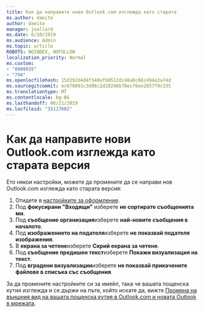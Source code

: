 ```yaml
---
title: Как да направите нови Outlook.com изглежда като старата
ms.author: daeite
author: daeite
manager: joallard
ms.date: 6/20/2019
ms.audience: Admin
ms.topic: article
ROBOTS: NOINDEX, NOFOLLOW
localization_priority: Normal
ms.custom:
- "8000035"
- "794"
ms.openlocfilehash: 15d292d4d4f348ef60512dc46a0c66c494a3a74d
ms.sourcegitcommit: ec6f8091c3d96c2d28296b70ecf6ee2857f9c335
ms.translationtype: MT
ms.contentlocale: bg-BG
ms.lasthandoff: 06/21/2019
ms.locfileid: "35117602"
---
```

# <a name="how-to-make-the-new-outlookcom-look-like-the-old-version"></a>Как да направите нови Outlook.com изглежда като старата версия

Ето някои настройки, можете да промените да се направи нов Outlook.com изглежда като старата версия:

1. Отидете в [настройките за оформление](https://outlook.live.com/mail/options/mail/layout).
1. Под **фокусирани "Входящи"** изберете **не сортирате съобщенията ми**.
1. Под **съобщение организация**изберете **най-новите съобщения в началото**.
1. Под **изображението на подателя**изберете **не показвай подателя изображения**.
1. В **екрана за четене**изберете **Скрий екрана за четене**.
1. Под **съобщение предишен текст**изберете **Покажи визуализация на текст**.
1. Под **вградени визуализации**изберете **не показвай прикачените файлове в списъка със съобщения**.

За да промените настройките си за имейл, така че вашата пощенска кутия изглежда и се държи на пътя, който искате да, вижте [Промяна на външния вид на вашата пощенска кутия в Outlook.com и новата Outlook в мрежата](https://support.office.com/article/b41c2ecb-f23c-42b3-b7f8-659646d5e58c?wt.mc_id=Office_Outlook_com_Alchemy).